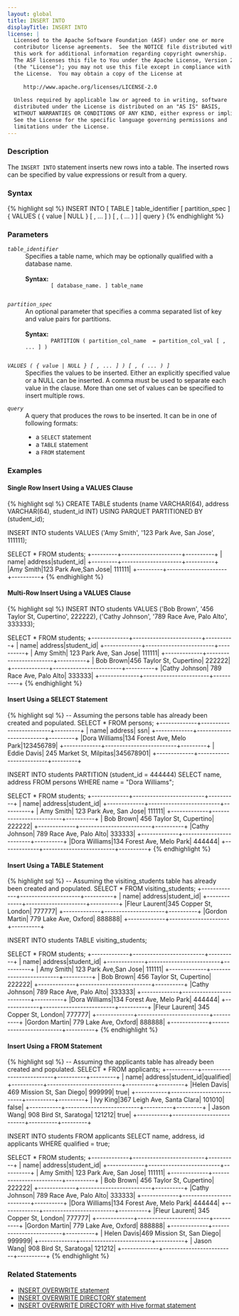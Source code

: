 ```yaml
---
layout: global
title: INSERT INTO
displayTitle: INSERT INTO
license: |
  Licensed to the Apache Software Foundation (ASF) under one or more
  contributor license agreements.  See the NOTICE file distributed with
  this work for additional information regarding copyright ownership.
  The ASF licenses this file to You under the Apache License, Version 2.0
  (the "License"); you may not use this file except in compliance with
  the License.  You may obtain a copy of the License at
 
     http://www.apache.org/licenses/LICENSE-2.0
 
  Unless required by applicable law or agreed to in writing, software
  distributed under the License is distributed on an "AS IS" BASIS,
  WITHOUT WARRANTIES OR CONDITIONS OF ANY KIND, either express or implied.
  See the License for the specific language governing permissions and
  limitations under the License.
---
```


### Description

The `INSERT INTO` statement inserts new rows into a table. The inserted rows can be specified by value expressions or result from a query.

### Syntax

{% highlight sql %}
INSERT INTO [ TABLE ] table_identifier [ partition_spec ]
    { VALUES ( { value | NULL } [ , ... ] ) [ , ( ... ) ] | query }
{% endhighlight %}

### Parameters

<dl>
  <dt><code><em>table_identifier</em></code></dt>
  <dd>
    Specifies a table name, which may be optionally qualified with a database name.<br><br>
    <b>Syntax:</b>
      <code>
        [ database_name. ] table_name
      </code>
  </dd>
</dl>

<dl>
  <dt><code><em>partition_spec</em></code></dt>
  <dd>
    An optional parameter that specifies a comma separated list of key and value pairs
    for partitions.<br><br>
    <b>Syntax:</b>
      <code>
        PARTITION ( partition_col_name  = partition_col_val [ , ... ] )
      </code>
  </dd>
</dl>

<dl>
  <dt><code><em>VALUES ( { value | NULL } [ , ... ] ) [ , ( ... ) ]</em></code></dt>
  <dd>Specifies the values to be inserted. Either an explicitly specified value or a NULL can be inserted. A comma must be used to separate each value in the clause. More than one set of values can be specified to insert multiple rows.</dd>
</dl>

<dl>
  <dt><code><em>query</em></code></dt>
  <dd>A query that produces the rows to be inserted. It can be in one of following formats:
    <ul>
      <li>a <code>SELECT</code> statement</li>
      <li>a <code>TABLE</code> statement</li>
      <li>a <code>FROM</code> statement</li>
    </ul>
   </dd>
</dl>

### Examples

#### Single Row Insert Using a VALUES Clause

{% highlight sql %}
CREATE TABLE students (name VARCHAR(64), address VARCHAR(64), student_id INT)
    USING PARQUET PARTITIONED BY (student_id);

INSERT INTO students VALUES
    ('Amy Smith', '123 Park Ave, San Jose', 111111);

SELECT * FROM students;
  +---------+---------------------+----------+
  |     name|              address|student_id|
  +---------+---------------------+----------+
  |Amy Smith|123 Park Ave,San Jose|    111111|
  +---------+---------------------+----------+
{% endhighlight %}

#### Multi-Row Insert Using a VALUES Clause

{% highlight sql %}
INSERT INTO students VALUES
    ('Bob Brown', '456 Taylor St, Cupertino', 222222),
    ('Cathy Johnson', '789 Race Ave, Palo Alto', 333333);

SELECT * FROM students;
  +-------------+------------------------+----------+
  |         name|                 address|student_id|
  +-------------+------------------------+----------+
  |    Amy Smith|  123 Park Ave, San Jose|    111111|
  +-------------+------------------------+----------+
  |    Bob Brown|456 Taylor St, Cupertino|    222222|
  +-------------+------------------------+----------+
  |Cathy Johnson| 789 Race Ave, Palo Alto|    333333|
  +--------------+-----------------------+----------+
{% endhighlight %}

#### Insert Using a SELECT Statement

{% highlight sql %}
-- Assuming the persons table has already been created and populated.
SELECT * FROM persons;
  +-------------+-------------------------+---------+
  |         name|                  address|      ssn|
  +-------------+-------------------------+---------+
  |Dora Williams|134 Forest Ave, Melo Park|123456789|
  +-------------+-------------------------+---------+
  |  Eddie Davis|  245 Market St, Milpitas|345678901|
  +-------------+-------------------------+---------+

INSERT INTO students PARTITION (student_id = 444444)
    SELECT name, address FROM persons WHERE name = "Dora Williams";

SELECT * FROM students;
  +-------------+-------------------------+----------+
  |         name|                  address|student_id|
  +-------------+-------------------------+----------+
  |    Amy Smith|   123 Park Ave, San Jose|    111111|
  +-------------+-------------------------+----------+
  |    Bob Brown| 456 Taylor St, Cupertino|    222222|
  +-------------+-------------------------+----------+
  |Cathy Johnson|  789 Race Ave, Palo Alto|    333333|
  +-------------+-------------------------+----------+
  |Dora Williams|134 Forest Ave, Melo Park|    444444|
  +-------------+-------------------------+----------+
{% endhighlight %}

#### Insert Using a TABLE Statement

{% highlight sql %}
-- Assuming the visiting_students table has already been created and populated.
SELECT * FROM visiting_students;
  +-------------+---------------------+----------+
  |         name|              address|student_id|
  +-------------+---------------------+----------+
  |Fleur Laurent|345 Copper St, London|    777777|
  +-------------+---------------------+----------+
  |Gordon Martin| 779 Lake Ave, Oxford|    888888|
  +-------------+---------------------+----------+

INSERT INTO students TABLE visiting_students;

SELECT * FROM students;
  +-------------+-------------------------+----------+
  |         name|                  address|student_id|
  +-------------+-------------------------+----------+
  |    Amy Smith|    123 Park Ave,San Jose|    111111|
  +-------------+-------------------------+----------+
  |    Bob Brown| 456 Taylor St, Cupertino|    222222|
  +-------------+-------------------------+----------+
  |Cathy Johnson|  789 Race Ave, Palo Alto|    333333|
  +-------------+-------------------------+----------+
  |Dora Williams|134 Forest Ave, Melo Park|    444444|
  +-------------+-------------------------+----------+
  |Fleur Laurent|    345 Copper St, London|    777777|
  +-------------+-------------------------+----------+
  |Gordon Martin|     779 Lake Ave, Oxford|    888888|
  +-------------+-------------------------+----------+
{% endhighlight %}

#### Insert Using a FROM Statement

{% highlight sql %}
-- Assuming the applicants table has already been created and populated.
SELECT * FROM applicants;
  +-----------+--------------------------+----------+---------+
  |       name|                   address|student_id|qualified|
  +-----------+--------------------------+----------+---------+
  |Helen Davis| 469 Mission St, San Diego|    999999|     true|
  +-----------+--------------------------+----------+---------+
  |   Ivy King|367 Leigh Ave, Santa Clara|    101010|    false|
  +-----------+--------------------------+----------+---------+
  | Jason Wang|     908 Bird St, Saratoga|    121212|     true|
  +-----------+--------------------------+----------+---------+

INSERT INTO students
     FROM applicants SELECT name, address, id applicants WHERE qualified = true;

SELECT * FROM students;
  +-------------+-------------------------+----------+
  |         name|                  address|student_id|
  +-------------+-------------------------+----------+
  |    Amy Smith|   123 Park Ave, San Jose|    111111|
  +-------------+-------------------------+----------+
  |    Bob Brown| 456 Taylor St, Cupertino|    222222|
  +-------------+-------------------------+----------+
  |Cathy Johnson|  789 Race Ave, Palo Alto|    333333|
  +-------------+-------------------------+----------+
  |Dora Williams|134 Forest Ave, Melo Park|    444444|
  +-------------+-------------------------+----------+
  |Fleur Laurent|    345 Copper St, London|    777777|
  +-------------+-------------------------+----------+
  |Gordon Martin|     779 Lake Ave, Oxford|    888888|
  +-------------+-------------------------+----------+
  |  Helen Davis|469 Mission St, San Diego|    999999|
  +-------------+-------------------------+----------+
  |   Jason Wang|    908 Bird St, Saratoga|    121212|
  +-------------+-------------------------+----------+
{% endhighlight %}

### Related Statements

 * [INSERT OVERWRITE statement](sql-ref-syntax-dml-insert-overwrite-table.html)
 * [INSERT OVERWRITE DIRECTORY statement](sql-ref-syntax-dml-insert-overwrite-directory.html)
 * [INSERT OVERWRITE DIRECTORY with Hive format statement](sql-ref-syntax-dml-insert-overwrite-directory-hive.html)
